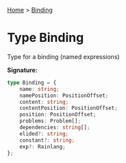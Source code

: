 [Home](../index.md) &gt; [Binding](./binding.md)

# Type Binding

Type for a binding (named expressions)

<b>Signature:</b>

```typescript
type Binding = {
    name: string;
    namePosition: PositionOffset;
    content: string;
    contentPosition: PositionOffset;
    position: PositionOffset;
    problems: Problem[];
    dependencies: string[];
    elided?: string;
    constant?: string;
    exp?: Rainlang;
};
```
